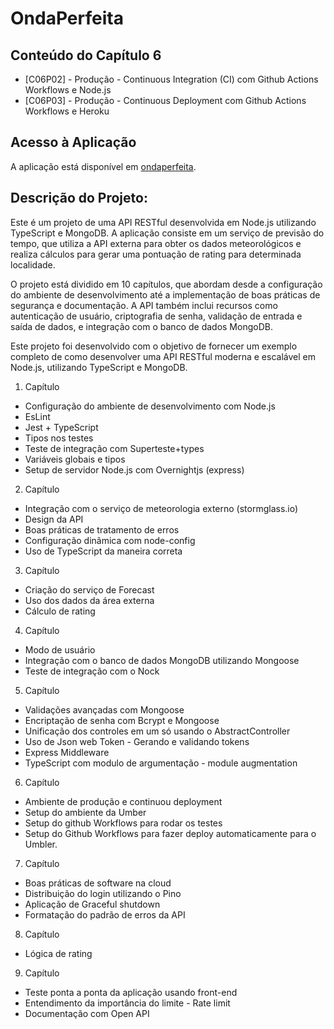 
# OndaPerfeita

## Conteúdo do Capítulo 6

- [C06P02] - Produção - Continuous Integration (CI) com Github Actions Workflows e Node.js
- [C06P03] - Produção - Continuous Deployment com Github Actions Workflows e Heroku

## Acesso à Aplicação

A aplicação está disponível em [ondaperfeita](https://ondaperfeita-d27fff97cafb.herokuapp.com/).


## Descrição do Projeto:

Este é um projeto de uma API RESTful desenvolvida em Node.js utilizando TypeScript e MongoDB. 
A aplicação consiste em um serviço de previsão do tempo, que utiliza a API externa para obter os dados meteorológicos e realiza cálculos para gerar uma pontuação de rating para determinada localidade.

O projeto está dividido em 10 capítulos, que abordam desde a configuração do ambiente de desenvolvimento até a implementação de boas práticas de segurança e documentação. 
A API também inclui recursos como autenticação de usuário, criptografia de senha, validação de entrada e saída de dados, e integração com o banco de dados MongoDB.

Este projeto foi desenvolvido com o objetivo de fornecer um exemplo completo de como desenvolver uma API RESTful moderna e escalável em Node.js, utilizando TypeScript e MongoDB.


1. Capítulo

- Configuração do ambiente de desenvolvimento com Node.js
- EsLint
- Jest + TypeScript
- Tipos nos testes
- Teste de integração com Superteste+types
- Variáveis globais e tipos
- Setup de servidor Node.js com Overnightjs (express)

2. Capítulo

- Integração com o serviço de meteorologia externo (stormglass.io)
- Design da API
- Boas práticas de tratamento de erros
- Configuração dinâmica com node-config
- Uso de TypeScript da maneira correta

3. Capítulo

- Criação do serviço de Forecast
- Uso dos dados da área externa
- Cálculo de rating

4. Capítulo

- Modo de usuário
- Integração com o banco de dados MongoDB utilizando Mongoose
- Teste de integração com o Nock

5. Capítulo

- Validações avançadas com Mongoose
- Encriptação de senha com Bcrypt e Mongoose
- Unificação dos controles em um só usando o AbstractController
- Uso de Json web Token - Gerando e validando tokens
- Express Middleware
- TypeScript com modulo de argumentação - module augmentation

6. Capítulo

- Ambiente de produção e continuou deployment
- Setup do ambiente da Umber
- Setup do github Workflows para rodar os testes
- Setup do Github Workflows para fazer deploy automaticamente para o Umbler.

7. Capítulo

- Boas práticas de software na cloud
- Distribuição do login utilizando o Pino
- Aplicação de Graceful shutdown
- Formatação do padrão de erros da API

8. Capítulo

- Lógica de rating

9. Capítulo

- Teste ponta a ponta da aplicação usando front-end
- Entendimento da importância do limite - Rate limit
- Documentação com Open API
